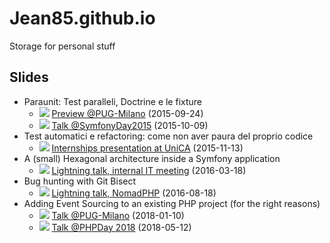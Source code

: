 # Jean85.github.io
Storage for personal stuff
## Slides
 * Paraunit: Test paralleli, Doctrine e le fixture
   * ![][ita] [Preview @PUG-Milano](http://jean85.github.io/slides/2015-09-paraunit-pugmi/index.html) (2015-09-24)
   * ![][ita] [Talk @SymfonyDay2015](http://jean85.github.io/slides/2015-10-paraunit-symfonyday/index.html) (2015-10-09)
 * Test automatici e refactoring: come non aver paura del proprio codice
   * ![][ita] [Internships presentation at UniCA](http://jean85.github.io/slides/2015-11-unica/index.html) (2015-11-13)
 * A (small) Hexagonal architecture inside a Symfony application
   * ![][eng] [Lightning talk, internal IT meeting](http://jean85.github.io/slides/2016-03-hexagonal/index.html) (2016-03-18)
 * Bug hunting with Git Bisect
   * ![][eng] [Lightning talk, NomadPHP](http://jean85.github.io/slides/2016-08-git-bisect/index.html) (2016-08-18)
 * Adding Event Sourcing to an existing PHP project (for the right reasons)
   * ![][eng] [Talk @PUG-Milano](http://jean85.github.io/slides/2018-01-event-sourcing/index.html) (2018-01-10)
   * ![][eng] [Talk @PHPDay 2018](http://jean85.github.io/slides/2018-05-event-sourcing-phpday/index.html) (2018-05-12)

[ita]: https://upload.wikimedia.org/wikipedia/en/thumb/0/03/Flag_of_Italy.svg/22px-Flag_of_Italy.svg.png
[eng]: https://upload.wikimedia.org/wikipedia/en/thumb/a/ae/Flag_of_the_United_Kingdom.svg/22px-Flag_of_the_United_Kingdom.svg.png
